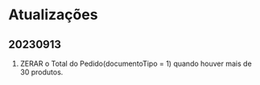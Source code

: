 # Atualizações

## 20230913
1. ZERAR o Total do Pedido(documentoTipo = 1) quando houver mais de 30 produtos.